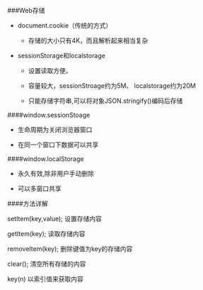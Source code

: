 ###Web存储


* document.cookie（传统的方式）

    * 存储的大小只有4K，而且解析起来相当复杂

* sessionStorage和localstorage
    
    * 设置读取方便。
    
    * 容量较大，sessionStroage约为5M、 localstorage约为20M
    
    * 只能存储字符串,可以将对象JSON.stringify()编码后存储
    

    

####window.sessionStoage

* 生命周期为关闭浏览器窗口
    
* 在同一个窗口下数据可以共享

####window.localStorage

* 永久有效,除非用户手动删除
    
* 可以多窗口共享
    


####方法详解

setItem(key,value);  设置存储内容

getItem(key);        读取存储内容

removeItem(key);     删除键值为key的存储内容

clear();             清空所有存储的内容

key(n)               以索引值来获取内容
